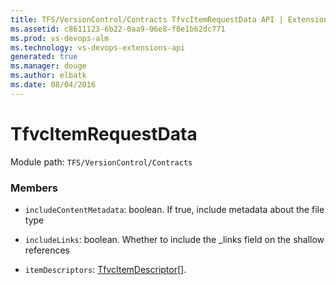 ```yaml
---
title: TFS/VersionControl/Contracts TfvcItemRequestData API | Extensions for Visual Studio Team Services
ms.assetid: c8611123-6b22-0aa9-06e8-f8e1b62dc771
ms.prod: vs-devops-alm
ms.technology: vs-devops-extensions-api
generated: true
ms.manager: douge
ms.author: elbatk
ms.date: 08/04/2016
---
```


# TfvcItemRequestData

Module path: `TFS/VersionControl/Contracts`


### Members

* `includeContentMetadata`: boolean. If true, include metadata about the file type

* `includeLinks`: boolean. Whether to include the _links field on the shallow references

* `itemDescriptors`: [TfvcItemDescriptor](../../../TFS/VersionControl/Contracts/TfvcItemDescriptor.md)[]. 

